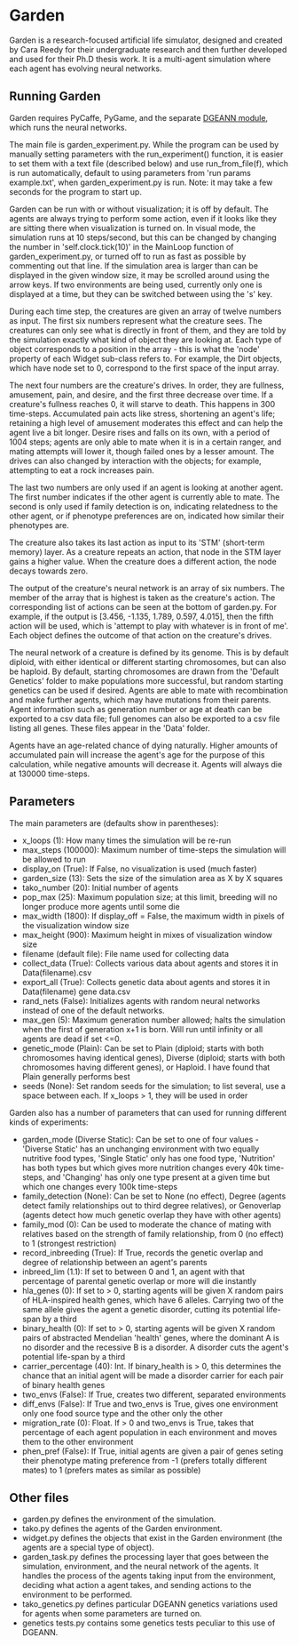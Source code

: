 # Garden

Garden is a research-focused artificial life simulator, designed and created by Cara Reedy for their undergraduate research and then further developed and used for their Ph.D thesis work. It is a multi-agent simulation where each agent has evolving neural networks.

## Running Garden

Garden requires PyCaffe, PyGame, and the separate [DGEANN module](https://github.com/Reedy-C/dgeann), which runs the neural networks.

The main file is garden\_experiment.py. While the program can be used by manually setting parameters with the run\_experiment() function, it is easier to set them with a text file (described below) and use run\_from\_file(f), which is run automatically, default to using parameters from 'run params example.txt', when garden\_experiment.py is run. Note: it may take a few seconds for the program to start up.

Garden can be run with or without visualization; it is off by default. The agents are always trying to perform some action, even if it looks like they are sitting there when visualization is turned on. In visual mode, the simulation runs at 10 steps/second, but this can be changed by changing the number in 'self.clock.tick(10)' in the MainLoop function of garden_experiment.py, or turned off to run as fast as possible by commenting out that line. If the simulation area is larger than can be displayed in the given window size, it may be scrolled around using the arrow keys. If two environments are being used, currently only one is displayed at a time, but they can be switched between using the 's' key.

During each time step, the creatures are given an array of twelve numbers as input. The first six numbers represent what the creature sees. The creatures can only see what is directly in front of them, and they are told by the simulation exactly what kind of object they are looking at. Each type of object corresponds to a position in the array - this is what the 'node' property of each Widget sub-class refers to. For example, the Dirt objects, which have node set to 0, correspond to the first space of the input array.

The next four numbers are the creature's drives. In order, they are fullness, amusement, pain, and desire, and the first three decrease over time. If a creature's fullness reaches 0, it will starve to death. This happens in 300 time-steps. Accumulated pain acts like stress, shortening an agent's life; retaining a high level of amusement moderates this effect and can help the agent live a bit longer. Desire rises and falls on its own, with a period of 1004 steps; agents are only able to mate when it is in a certain ranger, and mating attempts will lower it, though failed ones by a lesser amount. The drives can also changed by interaction with the objects; for example, attempting to eat a rock increases pain.

The last two numbers are only used if an agent is looking at another agent. The first number indicates if the other agent is currently able to mate. The second is only used if family detection is on, indicating relatedness to the other agent, or if phenotype preferences are on, indicated how similar their phenotypes are.

The creature also takes its last action as input to its 'STM' (short-term memory) layer. As a creature repeats an action, that node in the STM layer gains a higher value. When the creature does a different action, the node decays towards zero.

The output of the creature's neural network is an array of six numbers. The member of the array that is highest is taken as the creature's action. The corresponding list of actions can be seen at the bottom of garden.py. For example, if the output is [3.456, -1.135, 1.789, 0.597, 4.015], then the fifth action will be used, which is 'attempt to play with whatever is in front of me'. Each object defines the outcome of that action on the creature's drives.

The neural network of a creature is defined by its genome. This is by default diploid, with either identical or different starting chromosomes, but can also be haploid. By default, starting chromosomes are drawn from the 'Default Genetics' folder to make populations more successful, but random starting genetics can be used if desired. Agents are able to mate with recombination and make further agents, which may have mutations from their parents. Agent information such as generation number or age at death can be exported to a csv data file; full genomes can also be exported to a csv file listing all genes. These files appear in the 'Data' folder.

Agents have an age-related chance of dying naturally. Higher amounts of accumulated pain will increase the agent's age for the purpose of this calculation, while negative amounts will decrease it. Agents will always die at 130000 time-steps.

## Parameters

The main parameters are (defaults show in parentheses):
* x\_loops (1): How many times the simulation will be re-run
* max\_steps (100000): Maximum number of time-steps the simulation will be allowed to run
* display\_on (True): If False, no visualization is used (much faster)
* garden\_size (13): Sets the size of the simulation area as X by X squares
* tako\_number (20): Initial number of agents
* pop\_max (25): Maximum population size; at this limit, breeding will no longer produce more agents until some die
* max\_width (1800): If display\_off = False, the maximum width in pixels of the visualization window size
* max\_height (900): Maximum height in mixes of visualization window size
* filename (default file): File name used for collecting data
* collect\_data (True): Collects various data about agents and stores it in Data\(filename).csv
* export\_all (True): Collects genetic data about agents and stores it in Data\(filename) gene data.csv
* rand_nets (False): Initializes agents with random neural networks instead of one of the default networks.
* max_gen (5): Maximum generation number allowed; halts the simulation when the first of generation x+1 is born. Will run until infinity or all agents are dead if set <=0.
* genetic_mode (Plain): Can be set to Plain (diploid; starts with both chromosomes having identical genes), Diverse (diploid; starts with both chromosomes having different genes), or Haploid. I have found that Plain generally performs best
* seeds (None): Set random seeds for the simulation; to list several, use a space between each. If x_loops > 1, they will be used in order

Garden also has a number of parameters that can used for running different kinds of experiments:
* garden\_mode (Diverse Static): Can be set to one of four values - 'Diverse Static' has an unchanging environment with two equally nutritive food types, 'Single Static' only has one food type, 'Nutrition' has both types but which gives more nutrition changes every 40k time-steps, and 'Changing' has only one type present at a given time but which one changes every 100k time-steps
* family\_detection (None): Can be set to None (no effect), Degree (agents detect family relationships out to third degree relatives), or Genoverlap (agents detect how much genetic overlap they have with other agents)
* family\_mod (0): Can be used to moderate the chance of mating with relatives based on the strength of family relationship, from 0 (no effect) to 1 (strongest restriction)
* record_inbreeding (True): If True, records the genetic overlap and degree of relationship between an agent's parents
* inbreed\_lim (1.1): If set to between 0 and 1, an agent with that percentage of parental genetic overlap or more will die instantly
* hla\_genes (0): If set to > 0, starting agents will be given X random pairs of HLA-inspired health genes, which have 6 alleles. Carrying two of the same allele gives the agent a genetic disorder, cutting its potential life-span by a third
* binary\_health (0): If set to > 0, starting agents will be given X random pairs of abstracted Mendelian 'health' genes, where the dominant A is no disorder and the recessive B is a disorder. A disorder cuts the agent's potential life-span by a third
* carrier_percentage (40): Int. If binary\_health is > 0, this determines the chance that an initial agent will be made a disorder carrier for each pair of binary health genes
* two\_envs (False): If True, creates two different, separated environments
* diff\_envs (False): If True and two\_envs is True, gives one environment only one food source type and the other only the other
* migration\_rate (0): Float. If > 0 and two\_envs is True, takes that percentage of each agent population in each environment and moves them to the other environment
* phen\_pref (False): If True, initial agents are given a pair of genes seting their phenotype mating preference from -1 (prefers totally different mates) to 1 (prefers mates as similar as possible)

## Other files

* garden.py defines the environment of the simulation.
* tako.py defines the agents of the Garden environment.
* widget.py defines the objects that exist in the Garden environment (the agents are a special type of object).
* garden\_task.py defines the processing layer that goes between the simulation, environment, and the neural network of the agents. It handles the process of the agents taking input from the environment, deciding what action a agent takes, and sending actions to the environment to be performed.
* tako\_genetics.py defines particular DGEANN genetics variations used for agents when some parameters are turned on.
* genetics tests.py contains some genetics tests peculiar to this use of DGEANN.
